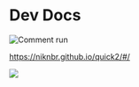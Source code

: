 # Dev Docs

![Comment run](https://github.com/niknbr/quick2/workflows/Comment%20run/badge.svg?branch=master)

https://niknbr.github.io/quick2/#/

![](https://mermaid.ink/img/eyJjb2RlIjoiZ3JhcGggVERcblx0T3BlbkFib3ZlTGlua1tPcGVuIGxpdmUgZWRpdG9yIGxpbmsgYWJvdmVdIC0tPiBMaXZlRWRpdG9yW0VkaXQgZGlhZ3JhbSBpbiBsaXZlIGVkaXRvcl1cblx0TGl2ZUVkaXRvciAtLT4gQ29weUNvZGVbQ29weSB0aGUgbWVybWFpZCBncmFwaCBjb2RlXVxuXHRDb3B5Q29kZSAtLT4gVXBkYXRlU3JjW1VwZGF0ZSBzcmMvZ3JhcGguanNdXG5cdFVwZGF0ZVNyYyAtLT4gUHVibGlzaFtDb21taXQgY29kZSBhbmQgcmFpc2UgUFJdXG5cdCIsIm1lcm1haWQiOnsidGhlbWUiOiJkZWZhdWx0Iiwic3RhcnRPbkxvYWQiOnRydWUsInNlY3VyaXR5TGV2ZWwiOiJsb29zZSJ9LCJ1cGRhdGVFZGl0b3IiOmZhbHNlfQ)
